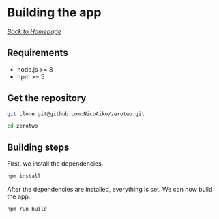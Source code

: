 # Building the app
_[Back to Homepage](home)_

## Requirements
* node.js >= 8
* npm >= 5

## Get the repository

```bash
git clone git@github.com:NicoAiko/zerotwo.git

cd zerotwo
```

## Building steps
First, we install the dependencies.

```bash
npm install
```

After the dependencies are installed, everything is set.
We can now build the app.
```bash
npm run build
```